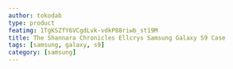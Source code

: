 ```yaml
---
author: tokodab
type: product
featimg: 1TgKSZfY6VCgdLvk-vdkP88riwb_st19M
title: The Shannara Chronicles Ellcrys Samsung Galaxy S9 Case
tags: [samsung, galaxy, s9]
category: [samsung]
---
```

